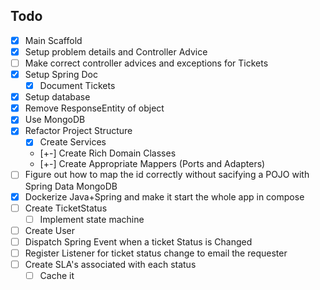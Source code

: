 ## Todo 
 - [X]  Main Scaffold
 - [X]  Setup problem details and Controller Advice
   - [ ] Make correct controller advices and exceptions for Tickets
 - [X] Setup Spring Doc
   -  [X] Document Tickets
 - [X]  Setup database
 - [X] Remove ResponseEntity of object
 - [X] Use MongoDB
 - [X] Refactor Project Structure
   - [X] Create Services
   - [+-] Create Rich Domain Classes
   - [+-] Create Appropriate Mappers (Ports and Adapters)
- [ ] Figure out how to map the id correctly without sacifying a POJO  with Spring Data MongoDB
- [X] Dockerize Java+Spring and make it start the whole app in compose
- [ ] Create TicketStatus
  - [ ] Implement state machine 
- [ ] Create User
- [ ] Dispatch Spring Event when a ticket Status is Changed
- [ ] Register Listener for ticket status change to email the requester
- [ ] Create SLA's associated with each status
  - [ ] Cache it
